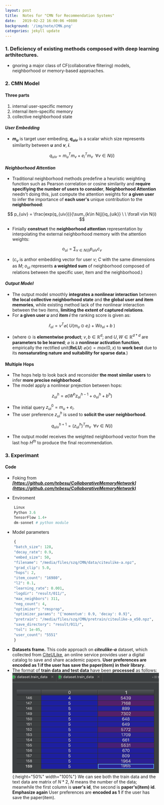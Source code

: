 ```yaml
---
layout: post
title:  Notes for "CMN for Recommendation Systems"
date:   2019-02-22 16:00:06 +0800
background: '/img/note/CMN.png'
categories: jekyll update
---
```

### 1. Deficiency of existing methods composed with deep learning arthitectures.
+ gnoring a major class of CF(collaborative flitering) models, neighborhood or memory-based approaches.


### 2. CMN Model
#### Three parts
1. internal user-specific memory
2. internal item-specific memory
3. collective neighborhood state

#### ***User Embedding***
- **$m_u$** is target user embeding, **$q_{uiv}$** is a scalar which size represents similarity between **$u$** and **$v$**, **$i$**.

$$q_{uiv}=m_u^Tm_v + e_i^Tm_v \ \ \forall v \in N(i)$$ 

#### ***Neighborhood Attention***
+ Traditional neighborhood methods predefine a heuristic weighting function such as Pearson correlation or cosine similarity and **require specifiying the number of users to consider**, **Neighborhood Attention** needn't doing this, just compute the attention weights for **a given user** to infer the importance of **each user's** unique contribution to the **neighborhood**:  
 
$$ p_{uiv} = \frac{exp(q_{uiv})}{\sum_{k\in N(j)}q_{uik}} \ \ \forall v\in N(i) $$

+ Finially **construct** the **neighborhood attention** representation by interpolating the external neighborhood memory with the attention weights:

$$ o_{ui} = \sum_{v\in N(i)}p_{uiv}c_{v} $$

+ ($c_v$ is anthor embedding vector for user $v$; $C$ with the same dimensions as $M$; $o_{ui}$ represents **a weighted sum** of neighborhood composed of relations between the specific user, item and the neighborhood.)

#### ***Output Model***
+ The output model smoothly **integrates a nonlinear interaction** between **the local collective neighborhood state** and **the global user and item memories**, while existing method lack of the nonlinear interaction between the two items, **limiting the extent of captured relations**.
+ For **a given user $u$** and **item $i$** the ranking score is given as:

$$ \hat{r}_{ui} = v^T\varnothing(\ U(m_u\odot e_i) + Wo_{ui} + b \ ) $$

+ (where $\odot$ is **elementwise product**; $v,b\in \mathbb{R}^d$; and $U,W \in \mathbb{R}^{d*d}$ are **parameters to be learned**; $\varnothing$ is a **nonlinear activation function**, empirically the rectified unit(**ReLU**) $\varnothing(x) =  max(0,x)$ to **work best** due to its **nonsaturating nature and suitability for sparse data**.)

#### Multiple Hops
+ The hops help to look back and reconsider **the most similar users** to infer **more precise neighborhood**.
+ The model apply a nonlinear prejection between hops:

$$ z_{ui}^h = \varnothing(W^hz_{ui}^{h-1} + o_{ui}^h + b^h) $$

+ The initial query $z_{ui}^0 = m_u + e_i$.
+ The user preference $z_{ui}^h$ is used to **solicit the user neighborhood**. 

$$ q_{uiv}^{h+1} = (z_{ui}^{h})^Tm_v \ \ \forall v \in N(i) $$

+ The output model receives the weighted neighborhood vector from the last hop $H^{th}$ to produce the final recommendation.

### 3. Experimant
#### Code 
+ Foking from ***[https://github.com/tebesu/CollaborativeMemoryNetwork](https://github.com/tebesu/CollaborativeMemoryNetwork)***

+ Enviroment 
```python
    Linux
    Python 3.6
    TensorFlow 1.4+
    dm-sonnet # python module
```

+ Model parameters
```python
    {
    "batch_size": 128,
    "decay_rate": 0.9,
    "embed_size": 50,
    "filename": "/media/files/szq/CMN/data/citeulike-a.npz",
    "grad_clip": 5.0,
    "hops": 2,
    "item_count": "16980",
    "l2": 0.1,
    "learning_rate": 0.001,
    "logdir": "result/011/",
    "max_neighbors": 311,
    "neg_count": 4,
    "optimizer": "rmsprop",
    "optimizer_params": "{'momentum': 0.9, 'decay': 0.9}",
    "pretrain": "/media/files/szq/CMN/pretrain/citeulike-a_e50.npz",
    "save_directory": "result/011/",
    "tol": 1e-05,
    "user_count": "5551"
    }
```

+ **Datasets frame.** This code approach on ***citeulike-a*** dataset, which collected from [CiteULike](http://www.citeulike.org/), an online service provides user a digital catalog to save and share academic papers. **User preferences are encoded as 1 if the user has save the paper(item) in their library**.
+ The format of **train data and test data** have been **processed** as follows:![train data](/img/note/cmn/CMN_traindata.png){:height="50%" width="100%"} We can see both the train data and the text data are matrix of $N*2$, $N$ means the number of the data; meanwhile the first column is **user's id**, the second is **paper's(item) id**. **Emphasize again** User preferences are **encoded as 1** if the user has save the paper(item).
